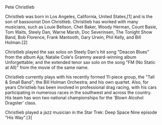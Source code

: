 Pete Christlieb

Christlieb was born in Los Angeles, California, United States,[1] and is the son of bassoonist Don Christlieb. Christlieb has worked with many musicians, such as Louie Bellson, Chet Baker, Woody Herman, Count Basie, Tom Waits, Steely Dan, Warne Marsh, Doc Severinsen, The Tonight Show Band, Bob Florence, Frank Mantooth, Gary Urwin, Phil Kelly, and Bill Holman.[2]

Christlieb played the sax solos on Steely Dan's hit song "Deacon Blues" from the album Aja; Natalie Cole's Grammy award-winning album Unforgettable; and the extended tenor sax solo on the song "FM (No Static at All)" from the movie of the same name.

Christlieb currently plays with his recently formed 11-piece group, the "Tall & Small Band"; the Bill Holman Orchestra; and his own quartet. Also, for years Christlieb has been involved in professional drag racing, with his cars participating in numerous races in the southwest and across the country. His team has won two national championships for the 'Blown Alcohol Dragster' class.

Christlieb played a jazz musician in the Star Trek: Deep Space Nine episode "His Way".[3]